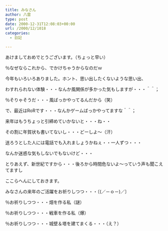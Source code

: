 ```yaml
---
title: みなさん
author: 八雲
type: post
date: 2000-12-31T12:08:03+00:00
url: /2000/12/1018
categories:
  - 日記

---
```

あけましておめでとうございます。（ちょっと早い）
  
％なぜならこれから、でかけちゃうからなのだｗ
  
今年もいろいろありました。ホント、思い出したくないような思い出、
  
わすれられない体験・・・なんか風関係が多かった気もしますが・・・＾＾；
  
％そりゃそうだ・・・風ばっかやってるんだから（笑）
  
で、最近はRoRです・・・なんかゲームばっかやってますな＾＾；
  
来年はもうちょっと引締めていかないと・・・ね・・
  
その割に年賀状も書いてないし・・・どーしよ～（汗）
  
送ろうとした人には電話でも入れましょうかねぇ・・一人ずつ・・・
  
なんか迷惑な気もしないでもないけど・・・
  
とりあえず、新世紀ですから・・・後ろから時間危ないよ～っていう声も聞こえてますし
  
ここらへんにしておきます。
  
みなさんの来年のご活躍をお祈りしつつ・・・〔(／－ｏ－)／〕
  
％お祈りしつつ・・・畑を作る私（謎）
  
％お祈りしつつ・・・戦車を作る私（爆）
  
％お祈りしつつ・・・城壁＆塔を建てまくる・・・（え？）